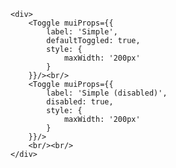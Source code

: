     <div>
        <Toggle muiProps={{
            label: 'Simple',
            defaultToggled: true,
            style: {
                maxWidth: '200px'
            }
        }}/><br/>
        <Toggle muiProps={{
            label: 'Simple (disabled)',
            disabled: true,
            style: {
                maxWidth: '200px'
            }
        }}/>
        <br/><br/>
    </div>
    